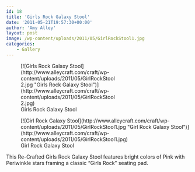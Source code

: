 ```yaml
---
id: 18
title: 'Girls Rock Galaxy Stool'
date: '2011-05-21T19:57:30+00:00'
author: 'Amy Alley'
layout: post
image: /wp-content/uploads/2011/05/GirlRockStool1.jpg
categories:
    - Gallery
---
```


<figure aria-describedby="caption-attachment-20" class="wp-caption alignleft" id="attachment_20" style="width: 264px">[![Girls Rock Galaxy Stool](http://www.alleycraft.com/craft/wp-content/uploads/2011/05/GirlRockStool2.jpg "Girls Rock Galaxy Stool")](http://www.alleycraft.com/craft/wp-content/uploads/2011/05/GirlRockStool2.jpg)<figcaption class="wp-caption-text" id="caption-attachment-20">Girls Rock Galaxy Stool</figcaption></figure><figure aria-describedby="caption-attachment-19" class="wp-caption alignright" id="attachment_19" style="width: 480px">[![Girl Rock Galaxy Stool](http://www.alleycraft.com/craft/wp-content/uploads/2011/05/GirlRockStool1.jpg "Girl Rock Galaxy Stool")](http://www.alleycraft.com/craft/wp-content/uploads/2011/05/GirlRockStool1.jpg)<figcaption class="wp-caption-text" id="caption-attachment-19">Girl Rock Galaxy Stool</figcaption></figure>This Re-Crafted Girls Rock Galaxy Stool features bright colors of Pink with Periwinkle stars framing a classic “Girls Rock” seating pad.
